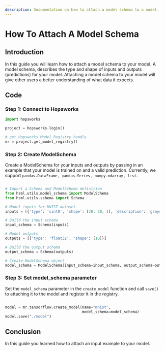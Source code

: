 ```yaml
---
description: Documentation on how to attach a model schema to a model.
---
```


# How To Attach A Model Schema

## Introduction

In this guide you will learn how to attach a model schema to your model. A model schema, describes the type and shape of inputs and outputs (predictions) for your model. Attaching a model schema to your model will give other users a better understanding of what data it expects.

## Code

### Step 1: Connect to Hopsworks

```python
import hopsworks

project = hopsworks.login()

# get Hopsworks Model Registry handle
mr = project.get_model_registry()
```

### Step 2: Create ModelSchema

Create a ModelSchema for your inputs and outputs by passing in an example that your model is trained on and a valid prediction. Currently, we support `pandas.DataFrame, pandas.Series, numpy.ndarray, list`.

```python

# Import a Schema and ModelSchema definition
from hsml.utils.model_schema import ModelSchema
from hsml.utils.schema import Schema

# Model inputs for MNIST dataset
inputs = [{'type': 'uint8', 'shape': [28, 28, 1], 'description': 'grayscale representation of 28x28 MNIST images'}]

# Build the input schema
input_schema = Schema(inputs)

# Model outputs
outputs = [{'type': 'float32', 'shape': [10]}]

# Build the output schema
output_schema = Schema(outputs)

# Create ModelSchema object
model_schema = ModelSchema(input_schema=input_schema, output_schema=output_schema)

```

### Step 3: Set model_schema parameter

Set the `model_schema` parameter in the `create_model` function and call `save()` to attaching it to the model and register it in the registry.
```python

model = mr.tensorflow.create_model(name="mnist",
                                   model_schema=model_schema)
model.save("./model")

```

## Conclusion

In this guide you learned how to attach an input example to your model.